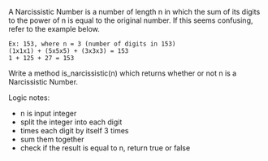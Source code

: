 A Narcissistic Number is a number of length n in which the sum of its digits to the power of n is equal to the original number. If this seems confusing, refer to the example below.

```
Ex: 153, where n = 3 (number of digits in 153)
(1x1x1) + (5x5x5) + (3x3x3) = 153
1 + 125 + 27 = 153
```

Write a method is_narcissistic(n) which returns whether or not n is a Narcissistic Number.

Logic notes:
- n is input integer
- split the integer into each digit
- times each digit by itself 3 times
- sum them together
- check if the result is equal to n, return true or false
